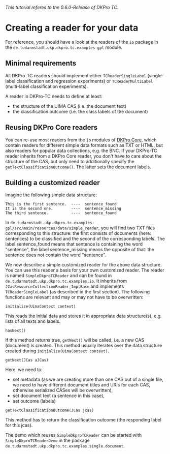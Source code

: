 _This tutorial referes to the 0.6.0-Release of DKPro TC._

# Creating a reader for your data #

For reference, you should have a look at the readers of the `io` package in the `de.tudarmstadt.ukp.dkpro.tc.examples-gpl` module.

## Minimal requirements ##

All DKPro-TC readers should implement either `TCReaderSingleLabel` (single-label classification and regression experiments) or `TCReaderMultiLabel` (multi-label classification experiments).

A reader in DKPro-TC needs to define at least:
  * the structure of the UIMA CAS (i.e. the document text)
  * the classification outcome (i.e. the class labels of the document)

## Reusing DKPro Core readers ##
You can re-use most readers from the `io` modules of [DKPro Core](http://code.google.com/p/dkpro-core-asl), which contain readers for different simple data formats such as TXT or HTML, but also readers for popular data collections, e.g. the BNC.
If your DKPro-TC reader inherits from a DKPro Core reader, you don't have to care about the structure of the CAS, but only need to additionally specify the `getTextClassificationOutcome()`. The latter sets the document labels.

## Building a customized reader ##

Imagine the following simple data structure:

```
This is the first sentence.  ----  sentence_found
It is the second one.	     ----  sentence_missing
The third sentence.          ----  sentence_found
```

In `de.tudarmstadt.ukp.dkpro.tc.examples-gpl/src/main/resources/data/simple_reader`, you will find two TXT files corresponding to this structure: the first consists of documents (here: sentences) to be classified and the second of the corresponding labels. The label sentence\_found means that sentence is containing the word "sentence", the label sentence\_missing means the opposite of that: the sentence does not contain the word "sentence".

We now describe a simple customized reader for the above data structure. You can use this reader a basis for your own customized reader.
The reader is named `SimpleDkproTCReader` and can be found in `de.tudarmstadt.ukp.dkpro.tc.examples.io`. It inherits from `JCasResourceCollectionReader_ImplBase` and implements `TCReaderSingleLabel` (as described in the first section). The following functions are relevant and may or may not have to be overwritten:

```
initialize(UimaContext context)
```

This reads the initial data and stores it in appropriate data structure(s), e.g. lists of all texts and labels.

```
hasNext()
```

If this method returns true, `getNext()` will be called, i.e. a new CAS (document) is created. This method usually iterates over the data structure created during `initialize(UimaContext context)`.

```
getNext(JCas aJCas)
```

Here, we need to:
  * set metadata (as we are creating more than one CAS out of a single file, we need to have different document titles and URIs for each CAS, otherwise serialized CASes will be overwritten),
  * set document text (a sentence in this case),
  * set outcome (labels)

```
getTextClassificationOutcome(JCas jcas) 
```

This method has to return the classification outcome (the responding label for this jcas).

The demo which reuses `SimpleDkproTCReader` can be started with `SimpleDkproTCReaderDemo` in the package `de.tudarmstadt.ukp.dkpro.tc.examples.single.document`.